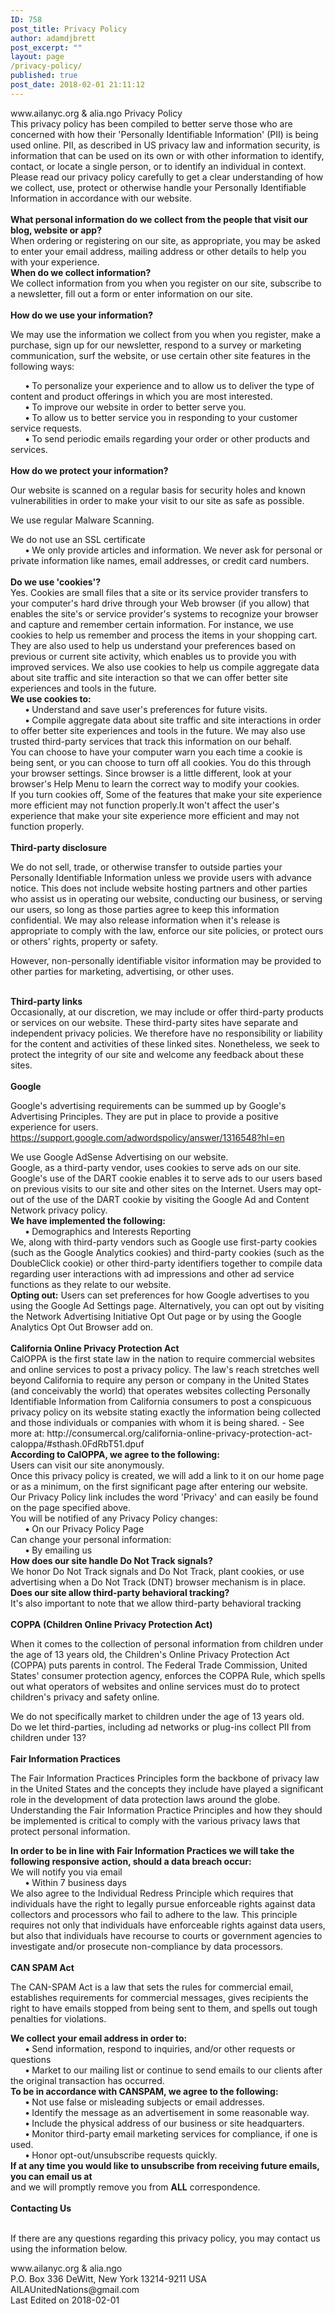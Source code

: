 ```yaml
---
ID: 758
post_title: Privacy Policy
author: adamdjbrett
post_excerpt: ""
layout: page
/privacy-policy/
published: true
post_date: 2018-02-01 21:11:12
---
```

<div id="ppHeader">www.ailanyc.org &amp; alia.ngo Privacy Policy</div>
<div id="ppBody">
<div></div>
<div></div>
<div class="innerText">This privacy policy has been compiled to better serve those who are concerned with how their 'Personally Identifiable Information' (PII) is being used online. PII, as described in US privacy law and information security, is information that can be used on its own or with other information to identify, contact, or locate a single person, or to identify an individual in context. Please read our privacy policy carefully to get a clear understanding of how we collect, use, protect or otherwise handle your Personally Identifiable Information in accordance with our website.</div>
&nbsp;
<div class="grayText"><strong>What personal information do we collect from the people that visit our blog, website or app?</strong></div>
<div class="innerText">When ordering or registering on our site, as appropriate, you may be asked to enter your email address, mailing address or other details to help you with your experience.</div>
<div class="grayText"><strong>When do we collect information?</strong></div>
<div class="innerText">We collect information from you when you register on our site, subscribe to a newsletter, fill out a form or enter information on our site.</div>
&nbsp;
<div class="grayText"><strong>How do we use your information?</strong></div>
<div class="innerText">

We may use the information we collect from you when you register, make a purchase, sign up for our newsletter, respond to a survey or marketing communication, surf the website, or use certain other site features in the following ways:

</div>
<div class="innerText">      <strong>•</strong> To personalize your experience and to allow us to deliver the type of content and product offerings in which you are most interested.</div>
<div class="innerText">      <strong>•</strong> To improve our website in order to better serve you.</div>
<div class="innerText">      <strong>•</strong> To allow us to better service you in responding to your customer service requests.</div>
<div class="innerText">      <strong>•</strong> To send periodic emails regarding your order or other products and services.</div>
&nbsp;
<div class="grayText"><strong>How do we protect your information?</strong></div>
<div class="innerText">

Our website is scanned on a regular basis for security holes and known vulnerabilities in order to make your visit to our site as safe as possible.

</div>
<div class="innerText">

We use regular Malware Scanning.

</div>
<div class="innerText">We do not use an SSL certificate</div>
<div class="innerText">      <strong>•</strong> We only provide articles and information. We never ask for personal or private information like names, email addresses, or credit card numbers.</div>
&nbsp;
<div class="grayText"><strong>Do we use 'cookies'?</strong></div>
<div class="innerText">Yes. Cookies are small files that a site or its service provider transfers to your computer's hard drive through your Web browser (if you allow) that enables the site's or service provider's systems to recognize your browser and capture and remember certain information. For instance, we use cookies to help us remember and process the items in your shopping cart. They are also used to help us understand your preferences based on previous or current site activity, which enables us to provide you with improved services. We also use cookies to help us compile aggregate data about site traffic and site interaction so that we can offer better site experiences and tools in the future.</div>
<div class="innerText"><strong>We use cookies to:</strong></div>
<div class="innerText">      <strong>•</strong> Understand and save user's preferences for future visits.</div>
<div class="innerText">      <strong>•</strong> Compile aggregate data about site traffic and site interactions in order to offer better site experiences and tools in the future. We may also use trusted third-party services that track this information on our behalf.</div>
<div class="innerText">You can choose to have your computer warn you each time a cookie is being sent, or you can choose to turn off all cookies. You do this through your browser settings. Since browser is a little different, look at your browser's Help Menu to learn the correct way to modify your cookies.</div>
<div class="innerText">If you turn cookies off, Some of the features that make your site experience more efficient may not function properly.It won't affect the user's experience that make your site experience more efficient and may not function properly.</div>
&nbsp;
<div class="grayText"><strong>Third-party disclosure</strong></div>
<div class="innerText">

We do not sell, trade, or otherwise transfer to outside parties your Personally Identifiable Information unless we provide users with advance notice. This does not include website hosting partners and other parties who assist us in operating our website, conducting our business, or serving our users, so long as those parties agree to keep this information confidential. We may also release information when it's release is appropriate to comply with the law, enforce our site policies, or protect ours or others' rights, property or safety.

However, non-personally identifiable visitor information may be provided to other parties for marketing, advertising, or other uses.

</div>
&nbsp;
<div class="grayText"><strong>Third-party links</strong></div>
<div class="innerText">Occasionally, at our discretion, we may include or offer third-party products or services on our website. These third-party sites have separate and independent privacy policies. We therefore have no responsibility or liability for the content and activities of these linked sites. Nonetheless, we seek to protect the integrity of our site and welcome any feedback about these sites.</div>
&nbsp;
<div class="blueText"><strong>Google</strong></div>
<div class="innerText">

Google's advertising requirements can be summed up by Google's Advertising Principles. They are put in place to provide a positive experience for users. https://support.google.com/adwordspolicy/answer/1316548?hl=en

</div>
<div class="innerText">We use Google AdSense Advertising on our website.</div>
<div class="innerText">Google, as a third-party vendor, uses cookies to serve ads on our site. Google's use of the DART cookie enables it to serve ads to our users based on previous visits to our site and other sites on the Internet. Users may opt-out of the use of the DART cookie by visiting the Google Ad and Content Network privacy policy.</div>
<div class="innerText"><strong>We have implemented the following:</strong></div>
<div class="innerText">      <strong>•</strong> Demographics and Interests Reporting</div>
<div class="innerText">We, along with third-party vendors such as Google use first-party cookies (such as the Google Analytics cookies) and third-party cookies (such as the DoubleClick cookie) or other third-party identifiers together to compile data regarding user interactions with ad impressions and other ad service functions as they relate to our website.</div>
<div class="innerText"><strong>Opting out:</strong>
Users can set preferences for how Google advertises to you using the Google Ad Settings page. Alternatively, you can opt out by visiting the Network Advertising Initiative Opt Out page or by using the Google Analytics Opt Out Browser add on.</div>
&nbsp;
<div class="blueText"><strong>California Online Privacy Protection Act</strong></div>
<div class="innerText">CalOPPA is the first state law in the nation to require commercial websites and online services to post a privacy policy. The law's reach stretches well beyond California to require any person or company in the United States (and conceivably the world) that operates websites collecting Personally Identifiable Information from California consumers to post a conspicuous privacy policy on its website stating exactly the information being collected and those individuals or companies with whom it is being shared. - See more at: http://consumercal.org/california-online-privacy-protection-act-caloppa/#sthash.0FdRbT51.dpuf</div>
<div class="innerText"><strong>According to CalOPPA, we agree to the following:</strong></div>
<div class="innerText">Users can visit our site anonymously.</div>
<div class="innerText">Once this privacy policy is created, we will add a link to it on our home page or as a minimum, on the first significant page after entering our website.</div>
<div class="innerText">Our Privacy Policy link includes the word 'Privacy' and can easily be found on the page specified above.</div>
<div class="innerText">You will be notified of any Privacy Policy changes:</div>
<div class="innerText">      <strong>•</strong> On our Privacy Policy Page</div>
<div class="innerText">Can change your personal information:</div>
<div class="innerText">      <strong>•</strong> By emailing us</div>
<div class="innerText"><strong>How does our site handle Do Not Track signals?</strong></div>
<div class="innerText">We honor Do Not Track signals and Do Not Track, plant cookies, or use advertising when a Do Not Track (DNT) browser mechanism is in place.</div>
<div class="innerText"><strong>Does our site allow third-party behavioral tracking?</strong></div>
<div class="innerText">It's also important to note that we allow third-party behavioral tracking</div>
&nbsp;
<div class="blueText"><strong>COPPA (Children Online Privacy Protection Act)</strong></div>
<div class="innerText">

When it comes to the collection of personal information from children under the age of 13 years old, the Children's Online Privacy Protection Act (COPPA) puts parents in control. The Federal Trade Commission, United States' consumer protection agency, enforces the COPPA Rule, which spells out what operators of websites and online services must do to protect children's privacy and safety online.

</div>
<div class="innerText">We do not specifically market to children under the age of 13 years old.</div>
<div class="innerText">Do we let third-parties, including ad networks or plug-ins collect PII from children under 13?</div>
&nbsp;
<div class="blueText"><strong>Fair Information Practices</strong></div>
<div class="innerText">

The Fair Information Practices Principles form the backbone of privacy law in the United States and the concepts they include have played a significant role in the development of data protection laws around the globe. Understanding the Fair Information Practice Principles and how they should be implemented is critical to comply with the various privacy laws that protect personal information.

</div>
<div class="innerText"><strong>In order to be in line with Fair Information Practices we will take the following responsive action, should a data breach occur:</strong></div>
<div class="innerText">We will notify you via email</div>
<div class="innerText">      <strong>•</strong> Within 7 business days</div>
<div class="innerText">We also agree to the Individual Redress Principle which requires that individuals have the right to legally pursue enforceable rights against data collectors and processors who fail to adhere to the law. This principle requires not only that individuals have enforceable rights against data users, but also that individuals have recourse to courts or government agencies to investigate and/or prosecute non-compliance by data processors.</div>
&nbsp;
<div class="blueText"><strong>CAN SPAM Act</strong></div>
<div class="innerText">

The CAN-SPAM Act is a law that sets the rules for commercial email, establishes requirements for commercial messages, gives recipients the right to have emails stopped from being sent to them, and spells out tough penalties for violations.

</div>
<div class="innerText"><strong>We collect your email address in order to:</strong></div>
<div class="innerText">      <strong>•</strong> Send information, respond to inquiries, and/or other requests or questions</div>
<div class="innerText">      <strong>•</strong> Market to our mailing list or continue to send emails to our clients after the original transaction has occurred.</div>
<div class="innerText"><strong>To be in accordance with CANSPAM, we agree to the following:</strong></div>
<div class="innerText">      <strong>•</strong> Not use false or misleading subjects or email addresses.</div>
<div class="innerText">      <strong>•</strong> Identify the message as an advertisement in some reasonable way.</div>
<div class="innerText">      <strong>•</strong> Include the physical address of our business or site headquarters.</div>
<div class="innerText">      <strong>•</strong> Monitor third-party email marketing services for compliance, if one is used.</div>
<div class="innerText">      <strong>•</strong> Honor opt-out/unsubscribe requests quickly.</div>
<div class="innerText"><strong>
If at any time you would like to unsubscribe from receiving future emails, you can email us at</strong></div>
and we will promptly remove you from <strong>ALL</strong> correspondence.

</div>
&nbsp;
<div class="blueText"><strong>Contacting Us</strong></div>
&nbsp;
<div class="innerText">

If there are any questions regarding this privacy policy, you may contact us using the information below.

</div>
<div class="innerText">www.ailanyc.org &amp; alia.ngo</div>
<div class="innerText">P.O. Box 336
DeWitt, New York 13214-9211 USA</div>
<div class="innerText">AILAUnitedNations@gmail.com</div>
<div class="innerText">Last Edited on 2018-02-01</div>
